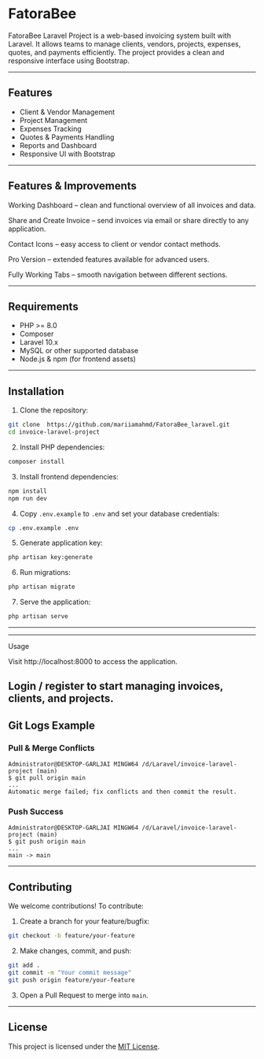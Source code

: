 # FatoraBee

FatoraBee Laravel Project is a web-based invoicing system built with Laravel. It allows teams to manage clients, vendors, projects, expenses, quotes, and payments efficiently. The project provides a clean and responsive interface using Bootstrap.

---

## Features

-   Client & Vendor Management
-   Project Management
-   Expenses Tracking
-   Quotes & Payments Handling
-   Reports and Dashboard
-   Responsive UI with Bootstrap

---

## Features & Improvements

Working Dashboard – clean and functional overview of all invoices and data.

Share and Create Invoice – send invoices via email or share directly to any application.

Contact Icons – easy access to client or vendor contact methods.

Pro Version – extended features available for advanced users.

Fully Working Tabs – smooth navigation between different sections.

---

## Requirements

-   PHP >= 8.0
-   Composer
-   Laravel 10.x
-   MySQL or other supported database
-   Node.js & npm (for frontend assets)

---

## Installation

1. Clone the repository:

```bash
git clone  https://github.com/mariiamahmd/FatoraBee_laravel.git
cd invoice-laravel-project
```

2. Install PHP dependencies:

```bash
composer install
```

3. Install frontend dependencies:

```bash
npm install
npm run dev
```

4. Copy `.env.example` to `.env` and set your database credentials:

```bash
cp .env.example .env
```

5. Generate application key:

```bash
php artisan key:generate
```

6. Run migrations:

```bash
php artisan migrate
```

7. Serve the application:

```bash
php artisan serve
```

---

---

Usage

Visit http://localhost:8000 to access the application.

## Login / register to start managing invoices, clients, and projects.

## Git Logs Example

### Pull & Merge Conflicts

```
Administrator@DESKTOP-GARLJAI MINGW64 /d/Laravel/invoice-laravel-project (main)
$ git pull origin main
...
Automatic merge failed; fix conflicts and then commit the result.
```

### Push Success

```
Administrator@DESKTOP-GARLJAI MINGW64 /d/Laravel/invoice-laravel-project (main)
$ git push origin main
...
main -> main
```

---

## Contributing

We welcome contributions! To contribute:

1. Create a branch for your feature/bugfix:

```bash
git checkout -b feature/your-feature
```

2. Make changes, commit, and push:

```bash
git add .
git commit -m "Your commit message"
git push origin feature/your-feature
```

3. Open a Pull Request to merge into `main`.

---

## License

This project is licensed under the [MIT License](https://opensource.org/licenses/MIT).

```

```
